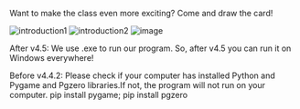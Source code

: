 Want to make the class even more exciting? Come and draw the card!

![introduction1](https://github.com/MC-BA-Bee/GenshinStudentNumbers/assets/130174773/aa43032b-6426-4576-b465-f04fd53719b9)
![introduction2](https://github.com/MC-BA-Bee/GenshinStudentNumbers/assets/130174773/d2d4b2c9-7ca9-4bf5-b805-67a57d6b232f)
![image](https://github.com/MC-BA-Bee/GenshinStudentNumbers/assets/130174773/4fd653ea-36ca-4bad-81c9-efb74a091064)

After v4.5:
We use .exe to run our program. So, after v4.5 you can run it on Windows everywhere!

Before v4.4.2:
Please check if your computer has installed Python and Pygame and Pgzero libraries.If not, the program will not run on your computer.
pip install pygame; pip install pgzero
